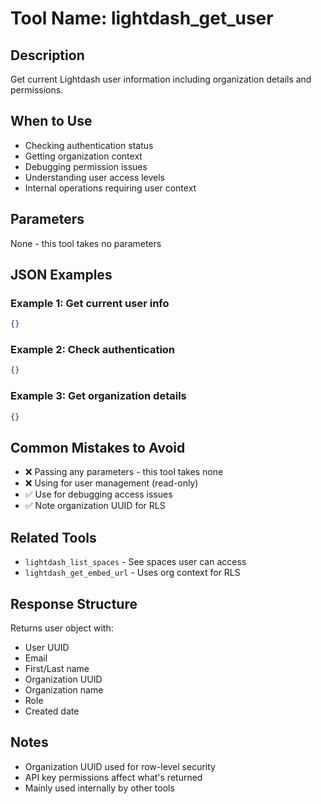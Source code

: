 # Tool Name: lightdash_get_user

## Description
Get current Lightdash user information including organization details and permissions.

## When to Use
- Checking authentication status
- Getting organization context
- Debugging permission issues
- Understanding user access levels
- Internal operations requiring user context

## Parameters
None - this tool takes no parameters

## JSON Examples

### Example 1: Get current user info
```json
{}
```

### Example 2: Check authentication
```json
{}
```

### Example 3: Get organization details
```json
{}
```

## Common Mistakes to Avoid
- ❌ Passing any parameters - this tool takes none
- ❌ Using for user management (read-only)
- ✅ Use for debugging access issues
- ✅ Note organization UUID for RLS

## Related Tools
- `lightdash_list_spaces` - See spaces user can access
- `lightdash_get_embed_url` - Uses org context for RLS

## Response Structure
Returns user object with:
- User UUID
- Email
- First/Last name
- Organization UUID
- Organization name
- Role
- Created date

## Notes
- Organization UUID used for row-level security
- API key permissions affect what's returned
- Mainly used internally by other tools